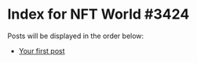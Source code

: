 # Index for NFT World #3424
Posts will be displayed in the order below:

- [Your first post](./001-first.md)

